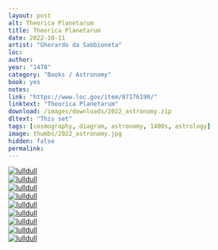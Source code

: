 ```yaml
---
layout: post
alt: Theorica Planetarum
title: Theorica Planetarum
date: 2022-10-11
artist: "Gherardo da Sabbioneta"
loc: 
author:
year: "1478"
category: "Books / Astronomy"
book: yes
notes: 
link: "https://www.loc.gov/item/87176190/" 
linktext: "Theorica Planetarum"
download: /images/downloads/2022_astronomy.zip
dltext: "This set"
tags: [cosmography, diagram, astronomy, 1400s, astrology]
image: thumbs/2022_astronomy.jpg
hidden: false
permalink:
---
```





<div class="post_image">
	<a href="{{ site.baseurl }}/images/posts/2022_astronomy/001.jpg" target="_blank">
	<img src="{{ site.baseurl }}/images/posts/2022_astronomy/001.jpg" alt="lulldull"></a>
</div>

<div class="post_image">
	<a href="{{ site.baseurl }}/images/posts/2022_astronomy/002.jpg" target="_blank">
	<img src="{{ site.baseurl }}/images/posts/2022_astronomy/002.jpg" alt="lulldull"></a>
</div>

<div class="post_image">
	<a href="{{ site.baseurl }}/images/posts/2022_astronomy/003.jpg" target="_blank">
	<img src="{{ site.baseurl }}/images/posts/2022_astronomy/003.jpg" alt="lulldull"></a>
</div>

<div class="post_image">
	<a href="{{ site.baseurl }}/images/posts/2022_astronomy/004.jpg" target="_blank">
	<img src="{{ site.baseurl }}/images/posts/2022_astronomy/004.jpg" alt="lulldull"></a>
</div>


<div class="post_image">
	<a href="{{ site.baseurl }}/images/posts/2022_astronomy/005.jpg" target="_blank">
	<img src="{{ site.baseurl }}/images/posts/2022_astronomy/005.jpg" alt="lulldull"></a>
</div>

<div class="post_image">
	<a href="{{ site.baseurl }}/images/posts/2022_astronomy/006.jpg" target="_blank">
	<img src="{{ site.baseurl }}/images/posts/2022_astronomy/006.jpg" alt="lulldull"></a>
</div>

<div class="post_image">
	<a href="{{ site.baseurl }}/images/posts/2022_astronomy/007.jpg" target="_blank">
	<img src="{{ site.baseurl }}/images/posts/2022_astronomy/007.jpg" alt="lulldull"></a>
</div>

<div class="post_image">
	<a href="{{ site.baseurl }}/images/posts/2022_astronomy/008.jpg" target="_blank">
	<img src="{{ site.baseurl }}/images/posts/2022_astronomy/008.jpg" alt="lulldull"></a>
</div>

<div class="post_image">
	<a href="{{ site.baseurl }}/images/posts/2022_astronomy/009.jpg" target="_blank">
	<img src="{{ site.baseurl }}/images/posts/2022_astronomy/009.jpg" alt="lulldull"></a>
</div>